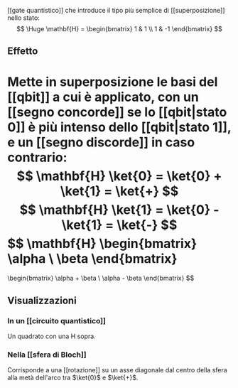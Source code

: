 
[[gate quantistico]] che introduce il tipo più semplice di [[superposizione]] nello stato:
$$
\Huge
\mathbf{H} = \begin{bmatrix}
1 & 1 \\
1 & -1
\end{bmatrix}
$$

## Effetto

Mette in superposizione le basi del [[qbit]] a cui è applicato, con un [[segno concorde]] se lo [[qbit|stato 0]] è più intenso dello [[qbit|stato 1]], e un [[segno discorde]] in caso contrario:
$$
\mathbf{H} \ket{0} = \ket{0} + \ket{1} = \ket{+}
$$
$$
\mathbf{H} \ket{1} = \ket{0} - \ket{1} = \ket{-}
$$
$$
\mathbf{H} 
\begin{bmatrix}
	\alpha \\
	\beta
\end{bmatrix}
=
\begin{bmatrix}
	\alpha + \beta \\
	\alpha - \beta
\end{bmatrix}
$$

## Visualizzazioni

### In un [[circuito quantistico]]

Un quadrato con una H sopra.

### Nella [[sfera di Bloch]]

Corrisponde a una [[rotazione]] su un asse diagonale dal centro della sfera alla metà dell'arco tra $\ket{0}$ e $\ket{+}$.
